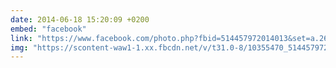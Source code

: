 ```yaml
---
date: 2014-06-18 15:20:09 +0200
embed: "facebook"
link: "https://www.facebook.com/photo.php?fbid=514457972014013&set=a.261331360660010.66167.100003494449349&type=3&theater"
img: "https://scontent-waw1-1.xx.fbcdn.net/v/t31.0-8/10355470_514457972014013_1235551953688573926_o.jpg?oh=d254b5322c18caa2c8907145e685b9a7&oe=594CEB8B"
---
```


